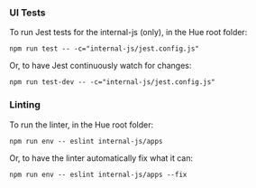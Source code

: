 ### UI Tests

To run Jest tests for the internal-js (only), in the Hue root folder:

    npm run test -- -c="internal-js/jest.config.js"

Or, to have Jest continuously watch for changes:

    npm run test-dev -- -c="internal-js/jest.config.js"

### Linting

To run the linter, in the Hue root folder:

    npm run env -- eslint internal-js/apps

Or, to have the linter automatically fix what it can:

    npm run env -- eslint internal-js/apps --fix
